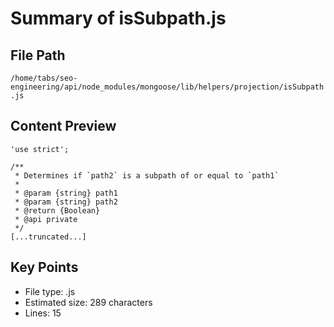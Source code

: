 # Summary of isSubpath.js
  
## File Path
`/home/tabs/seo-engineering/api/node_modules/mongoose/lib/helpers/projection/isSubpath.js`

## Content Preview
```
'use strict';

/**
 * Determines if `path2` is a subpath of or equal to `path1`
 *
 * @param {string} path1
 * @param {string} path2
 * @return {Boolean}
 * @api private
 */
[...truncated...]
```

## Key Points
- File type: .js
- Estimated size: 289 characters
- Lines: 15
